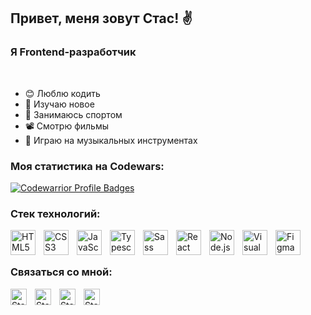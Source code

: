 ## Привет, меня зовут Стас! ✌️

### Я Frontend-разработчик

<br />

- 😊 Люблю кодить
- 🧐 Изучаю новое
- 🏃 Занимаюсь спортом
- 📽️ Смотрю фильмы
- 🎹 Играю на музыкальных инструментах

### Моя статистика на Codewars:

[![Codewarrior Profile Badges](https://www.codewars.com/users/TarStaBor/badges/large)](https://www.codewars.com/users/TarStaBor)

### Стек технологий:

<img align="left" src="https://cdn.jsdelivr.net/gh/devicons/devicon/icons/html5/html5-original.svg" alt="HTML5" height="40" style="padding-right:10px"/>
<img align="left" src="https://cdn.jsdelivr.net/gh/devicons/devicon/icons/css3/css3-original.svg" alt="CSS3" height="40" style="padding-right:10px"/>
<img align="left" src="https://cdn.jsdelivr.net/gh/devicons/devicon/icons/javascript/javascript-original.svg" alt="JavaScript" height="40" style="padding-right:10px"/>
<img align="left" src="https://cdn.jsdelivr.net/gh/devicons/devicon/icons/typescript/typescript-original.svg" alt="Typescript" height="40" style="padding-right:10px"/>
<img align="left" src="https://cdn.jsdelivr.net/gh/devicons/devicon/icons/sass/sass-original.svg" alt="Sass" height="40" style="padding-right:10px"/>
<img align="left" src="https://cdn.jsdelivr.net/gh/devicons/devicon/icons/react/react-original.svg" alt="React" height="40" style="padding-right:10px"/>
<img align="left" src="https://cdn.jsdelivr.net/gh/devicons/devicon/icons/nodejs/nodejs-original.svg" alt="Node.js" height="40" style="padding-right:10px"/>
<img align="left" src="https://cdn.jsdelivr.net/gh/devicons/devicon/icons/vscode/vscode-original.svg" alt="Visual Studio Code" height="40" style="padding-right:10px"/>
<img align="left" src="https://cdn.jsdelivr.net/gh/devicons/devicon/icons/figma/figma-original.svg" alt="Figma" height="40"style="padding-right:10px"/>

<br />
<br />

### Связаться со мной:

[<img align="left" alt="Stanislav | LinkedIn" width="26px" style="padding-right:10px" src="https://www.svgrepo.com/show/349436/linkedin.svg" />][linkedin]
[<img align="left" alt="Stanislav | Instagram" width="26px" style="padding-right:10px" src="https://www.svgrepo.com/show/303145/instagram-2-1-logo.svg" />][instagram]
[<img align="left" alt="Stanislav | VK" width="26px" style="padding-right:10px" src="https://www.svgrepo.com/show/349554/vk.svg" />][vk]
[<img align="left" alt="Stanislav | Telegram" width="26px" style="padding-right:10px" src="https://www.svgrepo.com/show/349527/telegram.svg" />][tg]

[linkedin]: https://www.linkedin.com/in/stanislav-tarasov-11b428191/
[instagram]: https://www.instagram.com/oloe_stase/
[vk]: https://vk.com/id2292680
[tg]: https://t.me/COHuK
